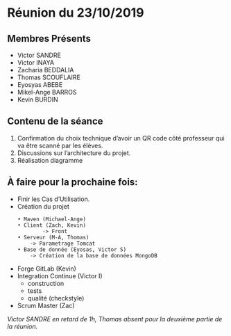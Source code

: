 # Réunion du 23/10/2019

## Membres Présents
<ul>
<li>Victor SANDRE</li>
<li>Victor INAYA</li>
<li>Zacharia BEDDALIA </li>
<li>Thomas SCOUFLAIRE</li>
<li>Eyosyas ABEBE</li>
<li>Mikel-Ange BARROS</li>
<li>Kevin BURDIN </li>
</ul>

## Contenu de la séance
<ol>	
<li>Confirmation du choix technique d’avoir un QR code côté professeur qui va être scanné par les élèves. </li>

<li>Discussions sur l’architecture du projet. </li>
<li>Réalisation diagramme </li>
</ol>

## À faire pour la prochaine fois:
<ul>
<li> Finir les Cas d’Utilisation. </li>

<li> Création du projet

    • Maven (Michael-Ange)
    • Client (Zach, Kevin)
            -> Front
    • Serveur (M-A, Thomas)
	   	-> Parametrage Tomcat
    • Base de donnée (Eyosas, Victor S)
	   	-> Création de la base de données MongoDB
</li>
    <li> Forge GitLab (Kevin) </li>
    <li> Integration Continue (Victor I) 
    <ul>
    <li> construction </li>
    <li> tests </li>
    <li> qualité (checkstyle) </li></ul>
    </li>
    <li> Scrum Master (Zac) </li>

</ul>

      







<i>Victor SANDRE en retard de 1h, Thomas absent pour la deuxième partie de la réunion.</i>
